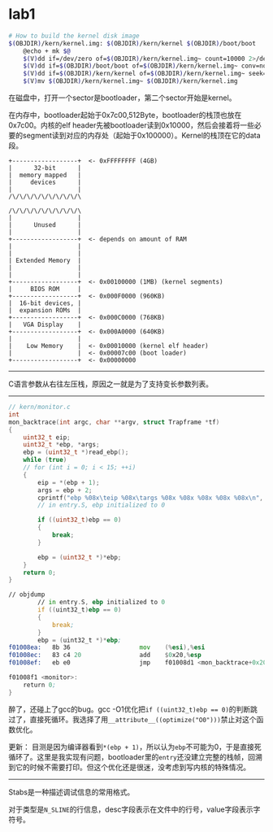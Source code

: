 # lab1

```sh
# How to build the kernel disk image
$(OBJDIR)/kern/kernel.img: $(OBJDIR)/kern/kernel $(OBJDIR)/boot/boot
	@echo + mk $@
	$(V)dd if=/dev/zero of=$(OBJDIR)/kern/kernel.img~ count=10000 2>/dev/null
	$(V)dd if=$(OBJDIR)/boot/boot of=$(OBJDIR)/kern/kernel.img~ conv=notrunc 2>/dev/null
	$(V)dd if=$(OBJDIR)/kern/kernel of=$(OBJDIR)/kern/kernel.img~ seek=1 conv=notrunc 2>/dev/null
	$(V)mv $(OBJDIR)/kern/kernel.img~ $(OBJDIR)/kern/kernel.img
```

在磁盘中，打开一个sector是bootloader，第二个sector开始是kernel。

在内存中，bootloader起始于0x7c00,512Byte，bootloader的栈顶也放在0x7c00。内核的elf header先被bootloader读到0x10000，然后会接着将一些必要的segment读到对应的内存处（起始于0x100000）。Kernel的栈顶在它的data段。

```
+------------------+  <- 0xFFFFFFFF (4GB)
|      32-bit      |
|  memory mapped   |
|     devices      |
|                  |
/\/\/\/\/\/\/\/\/\/\

/\/\/\/\/\/\/\/\/\/\
|                  |
|      Unused      |
|                  |
+------------------+  <- depends on amount of RAM
|                  |
|                  |
| Extended Memory  |
|                  |
|                  |
+------------------+  <- 0x00100000 (1MB) (kernel segments)
|     BIOS ROM     |
+------------------+  <- 0x000F0000 (960KB)
|  16-bit devices, |
|  expansion ROMs  |
+------------------+  <- 0x000C0000 (768KB)
|   VGA Display    |
+------------------+  <- 0x000A0000 (640KB)
|                  |
|    Low Memory    |  <- 0x00010000 (kernel elf header)
|                  |  <- 0x00007c00 (boot loader)
+------------------+  <- 0x00000000
```

---

C语言参数从右往左压栈，原因之一就是为了支持变长参数列表。

---

```c
// kern/monitor.c
int
mon_backtrace(int argc, char **argv, struct Trapframe *tf)
{
	uint32_t eip;
	uint32_t *ebp, *args;
	ebp = (uint32_t *)read_ebp();
	while (true)
	// for (int i = 0; i < 15; ++i)
	{
		eip = *(ebp + 1);
		args = ebp + 2;
		cprintf("ebp %08x\teip %08x\targs %08x %08x %08x %08x %08x\n", ebp, eip, args[0], args[1], args[2], args[3], args[4]);
		// in entry.S, ebp initialized to 0

		if ((uint32_t)ebp == 0)
		{
			break;
		}

		ebp = (uint32_t *)*ebp;
	}
	return 0;
}
```

```asm
// objdump
		// in entry.S, ebp initialized to 0
		if ((uint32_t)ebp == 0)
		{
			break;
		}
		ebp = (uint32_t *)*ebp;
f01008ea:	8b 36                	mov    (%esi),%esi
f01008ec:	83 c4 20             	add    $0x20,%esp
f01008ef:	eb e0                	jmp    f01008d1 <mon_backtrace+0x20>

f01008f1 <monitor>:
	return 0;
}

```

醉了，还碰上了gcc的bug。gcc -O1优化把`if ((uint32_t)ebp == 0)`的判断跳过了，直接死循环。我选择了用`__attribute__((optimize("O0")))`禁止对这个函数优化。

更新： 目测是因为编译器看到`*(ebp + 1)`，所以认为`ebp`不可能为0，于是直接死循环了。这里是我实现有问题，bootloader里的`entry`还没建立完整的栈帧，回溯到它的时候不需要打印。但这个优化还是很迷，没考虑到写内核的特殊情况。


---

Stabs是一种描述调试信息的常用格式。

对于类型是`N_SLINE`的行信息，desc字段表示在文件中的行号，value字段表示字符号。
